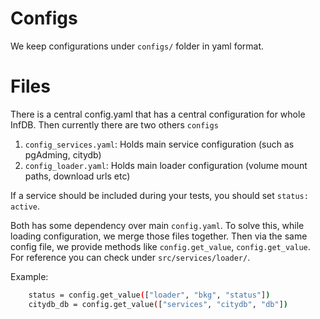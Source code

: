 # Configs
We keep configurations under `configs/` folder in yaml format.

# Files
There is a central config.yaml that has a central configuration for whole InfDB.
Then currently there are two others `configs`
1. `config_services.yaml`: Holds main service configuration (such as pgAdming, citydb)
2. `config_loader.yaml`: Holds main loader configuration (volume mount paths, download urls etc)

If a service should be included during your tests, you should set `status: active`.

Both has some dependency over main `config.yaml`. To solve this, while loading configuration, we merge those files together.
Then via the same config file, we provide methods like `config.get_value`, `config.get_value`.
For reference you can check under `src/services/loader/`.


Example:
```bash
    status = config.get_value(["loader", "bkg", "status"])
    citydb_db = config.get_value(["services", "citydb", "db"])
```
